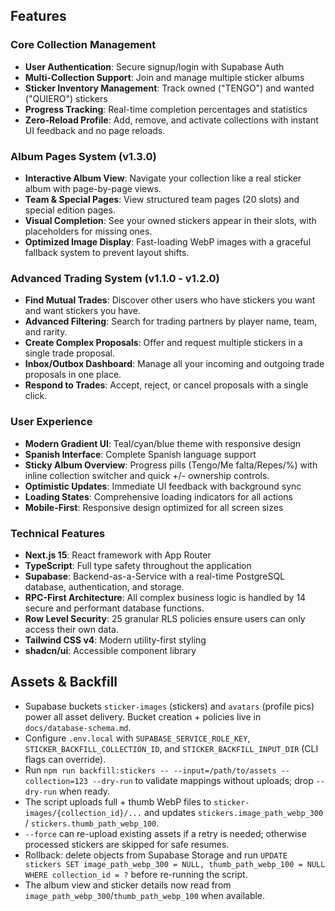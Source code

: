 ## Features

### Core Collection Management

- **User Authentication**: Secure signup/login with Supabase Auth
- **Multi-Collection Support**: Join and manage multiple sticker albums
- **Sticker Inventory Management**: Track owned ("TENGO") and wanted ("QUIERO") stickers
- **Progress Tracking**: Real-time completion percentages and statistics
- **Zero-Reload Profile**: Add, remove, and activate collections with instant UI feedback and no page reloads.

### Album Pages System (v1.3.0)

- **Interactive Album View**: Navigate your collection like a real sticker album with page-by-page views.
- **Team & Special Pages**: View structured team pages (20 slots) and special edition pages.
- **Visual Completion**: See your owned stickers appear in their slots, with placeholders for missing ones.
- **Optimized Image Display**: Fast-loading WebP images with a graceful fallback system to prevent layout shifts.

### Advanced Trading System (v1.1.0 - v1.2.0)

- **Find Mutual Trades**: Discover other users who have stickers you want and want stickers you have.
- **Advanced Filtering**: Search for trading partners by player name, team, and rarity.
- **Create Complex Proposals**: Offer and request multiple stickers in a single trade proposal.
- **Inbox/Outbox Dashboard**: Manage all your incoming and outgoing trade proposals in one place.
- **Respond to Trades**: Accept, reject, or cancel proposals with a single click.

### User Experience

- **Modern Gradient UI**: Teal/cyan/blue theme with responsive design
- **Spanish Interface**: Complete Spanish language support
- **Sticky Album Overview**: Progress pills (Tengo/Me falta/Repes/%) with inline collection switcher and quick +/- ownership controls.
- **Optimistic Updates**: Immediate UI feedback with background sync
- **Loading States**: Comprehensive loading indicators for all actions
- **Mobile-First**: Responsive design optimized for all screen sizes

### Technical Features

- **Next.js 15**: React framework with App Router
- **TypeScript**: Full type safety throughout the application
- **Supabase**: Backend-as-a-Service with a real-time PostgreSQL database, authentication, and storage.
- **RPC-First Architecture**: All complex business logic is handled by 14 secure and performant database functions.
- **Row Level Security**: 25 granular RLS policies ensure users can only access their own data.
- **Tailwind CSS v4**: Modern utility-first styling
- **shadcn/ui**: Accessible component library

## Assets & Backfill

- Supabase buckets `sticker-images` (stickers) and `avatars` (profile pics) power all asset delivery. Bucket creation + policies live in `docs/database-schema.md`.
- Configure `.env.local` with `SUPABASE_SERVICE_ROLE_KEY`, `STICKER_BACKFILL_COLLECTION_ID`, and `STICKER_BACKFILL_INPUT_DIR` (CLI flags can override).
- Run `npm run backfill:stickers -- --input=/path/to/assets --collection=123 --dry-run` to validate mappings without uploads; drop `--dry-run` when ready.
- The script uploads full + thumb WebP files to `sticker-images/{collection_id}/...` and updates `stickers.image_path_webp_300` / `stickers.thumb_path_webp_100`.
- `--force` can re-upload existing assets if a retry is needed; otherwise processed stickers are skipped for safe resumes.
- Rollback: delete objects from Supabase Storage and run `UPDATE stickers SET image_path_webp_300 = NULL, thumb_path_webp_100 = NULL WHERE collection_id = ?` before re-running the script.
- The album view and sticker details now read from `image_path_webp_300`/`thumb_path_webp_100` when available.
